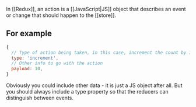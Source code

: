 In [[Redux]], an action is a [[JavaScript|JS]] object that describes an event or change that should happen to the [[store]].

## For example
```js
{
  // Type of action being taken, in this case, increment the count by 10
  type: 'increment',
  // Other info to go with the action
  payload: 10,
}
```

Obviously you could include other data - it is just a JS object after all. But you should always include a type property so that the reducers can distinguish between events.
